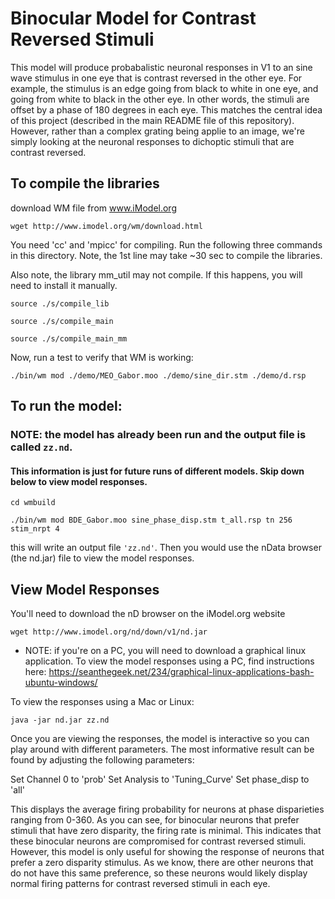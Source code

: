 # Binocular Model for Contrast Reversed Stimuli

This model will produce probabalistic neuronal responses in V1 to an sine wave stimulus in one eye that is contrast reversed in the other eye. For example, the stimulus is an edge going from black to white in one eye, and going from white to black in the other eye. In other words, the stimuli are offset by a phase of 180 degrees in each eye. This matches the central idea of this project (described in the main README file of this repository). However, rather than a complex grating being applie to an image, we're simply looking at the neuronal responses to dichoptic stimuli that are contrast reversed.

## To compile the libraries

download WM file from www.iModel.org

`wget http://www.imodel.org/wm/download.html`


You need 'cc' and 'mpicc' for compiling.
Run the following three commands in this directory.
Note, the 1st line may take ~30 sec to compile the libraries.

Also note, the library mm_util may not compile. If this happens,
you will need to install it manually.

  `source ./s/compile_lib`
  
  `source ./s/compile_main`
  
  `source ./s/compile_main_mm`

Now, run a test to verify that WM is working:

  `./bin/wm mod ./demo/MEO_Gabor.moo ./demo/sine_dir.stm ./demo/d.rsp`


## To run the model: 
### NOTE: the model has already been run and the output file is called `zz.nd`. 
#### This information is just for future runs of different models. Skip down below to view model responses.

`cd wmbuild`

`./bin/wm mod BDE_Gabor.moo sine_phase_disp.stm t_all.rsp tn 256 stim_nrpt 4`

this will write an output file `'zz.nd'`. Then you would use the nData browser (the nd.jar)
file to view the model responses. 

## View Model Responses

You'll need to download the nD browser on the iModel.org website

`wget http://www.imodel.org/nd/down/v1/nd.jar`

* NOTE: if you're on a PC, you will need to download a graphical linux application. To view the model responses using a PC, find instructions here: https://seanthegeek.net/234/graphical-linux-applications-bash-ubuntu-windows/

To view the responses using a Mac or Linux:

`java -jar nd.jar zz.nd`

Once you are viewing the responses, the model is interactive so you can play around with 
different parameters. The most informative result can be found by adjusting the following 
parameters: 

Set Channel 0 to 'prob'
Set Analysis to 'Tuning_Curve'
Set phase_disp to 'all'

This displays the average firing probability for neurons at phase disparieties ranging from 
0-360. As you can see, for binocular neurons that prefer stimuli that have zero disparity, the firing rate is minimal. This indicates that these binocular neurons are compromised for contrast reversed stimuli. However, this model is only useful for showing the response of neurons that prefer a zero disparity stimulus. As we know, there are other neurons that do not have this same preference, so these neurons would likely display normal firing patterns for contrast reversed stimuli in each eye.   

